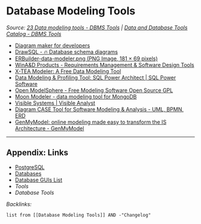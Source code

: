 # Database Modeling Tools

*Source: [23 Data modeling tools - DBMS Tools](https://dbmstools.com/categories/data-modeling-tools) | [Data and Database Tools Catalog - DBMS Tools](https://dbmstools.com/)*

* [Diagram maker for developers](https://www.gleek.io/)
* [DrawSQL - 🔥 Database schema diagrams](https://drawsql.app/)
* [ERBuilder-data-modeler.png (PNG Image, 181 × 69 pixels)](https://soft-builder.com/wp-content/uploads/2019/09/ERBuilder-data-modeler.png)
* [WinA&D Products - Requirements Management & Software Design Tools](https://www.excelsoftware.com/wina&dproducts.html)
* [X-TEA Modeler: A Free Data Modeling Tool](http://dbc.in.coocan.jp/indexEn.html)
* [Data Modeling & Profiling Tool: SQL Power Architect | SQL Power Software](http://www.bestofbi.com/page/architect)
* [Open ModelSphere - Free Modeling Software Open Source GPL](http://www.modelsphere.com/org/index.html)
* [Moon Modeler - data modeling tool for MongoDB](https://www.datensen.com/mongodb-design-tool.html)
* [Visible Systems | Visible Analyst](http://www.visiblesystemscorp.com/products/Analyst/)
* [Diagram CASE Tool for Software Modeling & Analysis - UML, BPMN, ERD](https://www.softwareideas.net/)
* [GenMyModel: online modeling made easy to transform the IS Architecture - GenMyModel](https://www.genmymodel.com/)

---

## Appendix: Links

* [PostgreSQL](../../3-Resources/Tools/Developer%20Tools/Data%20Stack/Databases/PostgreSQL.md)
* [Databases](../MOCs/Databases.md)
* [Database GUIs List](Database%20GUIs%20List.md)
* *Tools*
* *Database Tools*

*Backlinks:*

````dataview
list from [[Database Modeling Tools]] AND -"Changelog"
````
